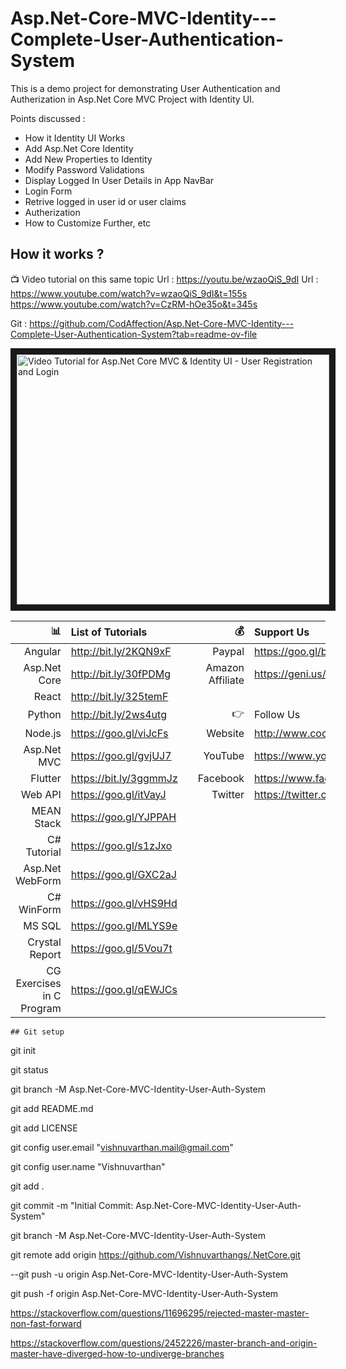 # Asp.Net-Core-MVC-Identity---Complete-User-Authentication-System

This is a demo project for demonstrating User Authentication and Autherization in Asp.Net Core MVC Project with Identity UI.

Points discussed :

- How it Identity UI Works
- Add Asp.Net Core Identity
- Add New Properties to Identity
- Modify Password Validations
- Display Logged In User Details in App NavBar
- Login Form
- Retrive logged in user id or user claims
- Autherization
- How to Customize Further, etc

## How it works ?

:tv: Video tutorial on this same topic
Url : https://youtu.be/wzaoQiS_9dI
Url : https://www.youtube.com/watch?v=wzaoQiS_9dI&t=155s
https://www.youtube.com/watch?v=CzRM-hOe35o&t=345s

Git : https://github.com/CodAffection/Asp.Net-Core-MVC-Identity---Complete-User-Authentication-System?tab=readme-ov-file

<a href="http://www.youtube.com/watch?feature=player_embedded&v=wzaoQiS_9dI
" target="_blank"><img src="http://img.youtube.com/vi/wzaoQiS_9dI/0.jpg" 
alt="Video Tutorial for Asp.Net Core MVC & Identity UI - User Registration and Login" width="500" height="400" border="10" /></a>

|               :bar_chart: | List of Tutorials      |     |       :moneybag: | Support Us                            |
| ------------------------: | :--------------------- | --- | ---------------: | :------------------------------------ |
|                   Angular | http://bit.ly/2KQN9xF  |     |           Paypal | https://goo.gl/bPcyXW                 |
|              Asp.Net Core | http://bit.ly/30fPDMg  |     | Amazon Affiliate | https://geni.us/JDzpE                 |
|                     React | http://bit.ly/325temF  |     |
|                    Python | http://bit.ly/2ws4utg  |     |    :point_right: | Follow Us                             |
|                   Node.js | https://goo.gl/viJcFs  |     |          Website | http://www.codaffection.com           |
|               Asp.Net MVC | https://goo.gl/gvjUJ7  |     |          YouTube | https://www.youtube.com/codaffection  |
|                   Flutter | https://bit.ly/3ggmmJz |     |         Facebook | https://www.facebook.com/codaffection |
|                   Web API | https://goo.gl/itVayJ  |     |          Twitter | https://twitter.com/CodAffection      |
|                MEAN Stack | https://goo.gl/YJPPAH  |     |
|               C# Tutorial | https://goo.gl/s1zJxo  |     |
|           Asp.Net WebForm | https://goo.gl/GXC2aJ  |     |
|                C# WinForm | https://goo.gl/vHS9Hd  |     |
|                    MS SQL | https://goo.gl/MLYS9e  |     |
|            Crystal Report | https://goo.gl/5Vou7t  |     |
| CG Exercises in C Program | https://goo.gl/qEWJCs  |     |

```
## Git setup
```

git init

git status

git branch -M Asp.Net-Core-MVC-Identity-User-Auth-System

git add README.md

git add LICENSE

git config user.email "vishnuvarthan.mail@gmail.com"

git config user.name "Vishnuvarthan"

git add .

git commit -m "Initial Commit: Asp.Net-Core-MVC-Identity-User-Auth-System"

git branch -M Asp.Net-Core-MVC-Identity-User-Auth-System

git remote add origin https://github.com/Vishnuvarthangs/.NetCore.git

--git push -u origin Asp.Net-Core-MVC-Identity-User-Auth-System

git push -f origin Asp.Net-Core-MVC-Identity-User-Auth-System

https://stackoverflow.com/questions/11696295/rejected-master-master-non-fast-forward

https://stackoverflow.com/questions/2452226/master-branch-and-origin-master-have-diverged-how-to-undiverge-branches

```

```
